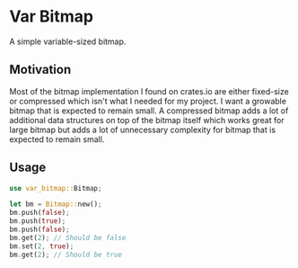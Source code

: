 # Var Bitmap

A simple variable-sized bitmap.

## Motivation

Most of the bitmap implementation I found on crates.io are either fixed-size
or compressed which isn't what I needed for my project. I want a growable 
bitmap that is expected to remain small. A compressed bitmap adds a lot of 
additional data structures on top of the bitmap itself which works great for 
large bitmap but adds a lot of unnecessary complexity for bitmap that is 
expected to remain small.

## Usage

```rust
use var_bitmap::Bitmap;

let bm = Bitmap::new();
bm.push(false);
bm.push(true);
bm.push(false);
bm.get(2); // Should be false
bm.set(2, true);
bm.get(2); // Should be true
```
